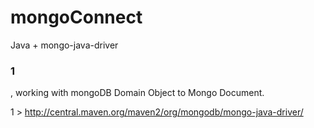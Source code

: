 mongoConnect
============

Java + mongo-java-driver<h3>1</h3> ,  working  with mongoDB Domain Object to Mongo Document.




<h10>1 ></h10> http://central.maven.org/maven2/org/mongodb/mongo-java-driver/
